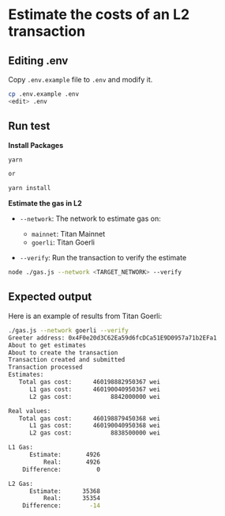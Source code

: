 # Estimate the costs of an L2 transaction

## Editing .env

Copy `.env.example` file to `.env` and modify it.

```sh
cp .env.example .env
<edit> .env
```

## Run test

**Install Packages**

```sh
yarn

or

yarn install
```

**Estimate the gas in L2**

- `--network`: The network to estimate gas on:
  - `mainnet`: Titan Mainnet
  - `goerli`: Titan Goerli

- `--verify`: Run the transaction to verify the estimate

```sh
node ./gas.js --network <TARGET_NETWORK> --verify
```

## Expected output

Here is an example of results from Titan Goerli:


```sh
./gas.js --network goerli --verify
Greeter address: 0x4F0e20d3C62Ea59d6fcDCa51E9D0957a71b2EFa1
About to get estimates
About to create the transaction
Transaction created and submitted
Transaction processed
Estimates:
   Total gas cost:      460198882950367 wei
      L1 gas cost:      460190040950367 wei
      L2 gas cost:           8842000000 wei

Real values:
   Total gas cost:      460198879450368 wei
      L1 gas cost:      460190040950368 wei
      L2 gas cost:           8838500000 wei

L1 Gas:
      Estimate:       4926
          Real:       4926
    Difference:          0

L2 Gas:
      Estimate:      35368
          Real:      35354
    Difference:        -14
```